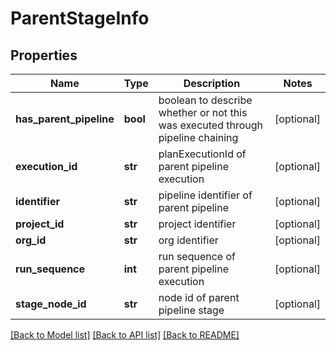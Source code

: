 # ParentStageInfo

## Properties
Name | Type | Description | Notes
------------ | ------------- | ------------- | -------------
**has_parent_pipeline** | **bool** | boolean to describe whether or not this was executed through pipeline chaining | [optional] 
**execution_id** | **str** | planExecutionId of parent pipeline execution | [optional] 
**identifier** | **str** | pipeline identifier of parent pipeline | [optional] 
**project_id** | **str** | project identifier | [optional] 
**org_id** | **str** | org identifier | [optional] 
**run_sequence** | **int** | run sequence of parent pipeline execution | [optional] 
**stage_node_id** | **str** | node id of parent pipeline stage | [optional] 

[[Back to Model list]](../README.md#documentation-for-models) [[Back to API list]](../README.md#documentation-for-api-endpoints) [[Back to README]](../README.md)

